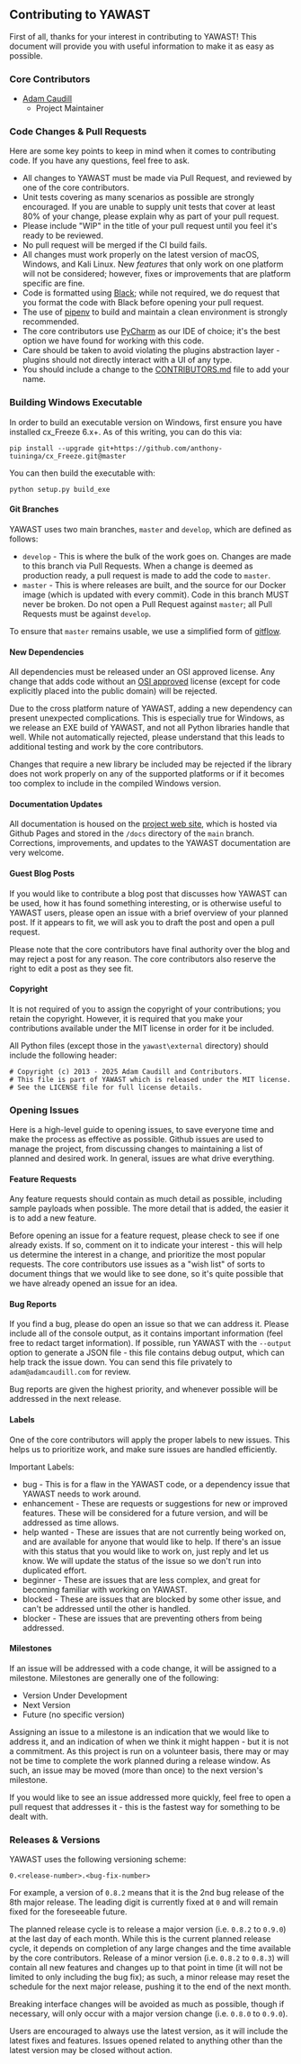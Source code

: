 ## Contributing to YAWAST

First of all, thanks for your interest in contributing to YAWAST! This document will provide you with useful information to make it as easy as possible.

### Core Contributors

* [Adam Caudill](https://github.com/adcaudill)
  * Project Maintainer

### Code Changes & Pull Requests

Here are some key points to keep in mind when it comes to contributing code. If you have any questions, feel free to ask.

* All changes to YAWAST must be made via Pull Request, and reviewed by one of the core contributors.
* Unit tests covering as many scenarios as possible are strongly encouraged. If you are unable to supply unit tests that cover at least 80% of your change, please explain why as part of your pull request.
* Please include "WIP" in the title of your pull request until you feel it's ready to be reviewed.
* No pull request will be merged if the CI build fails.
* All changes must work properly on the latest version of macOS, Windows, and Kali Linux. New *features* that only work on one platform will not be considered; however, fixes or improvements that are platform specific are fine.
* Code is formatted using [Black](https://github.com/psf/black); while not required, we do request that you format the code with Black before opening your pull request.
* The use of [pipenv](https://docs.pipenv.org/en/latest/) to build and maintain a clean environment is strongly recommended.
* The core contributors use [PyCharm](https://www.jetbrains.com/pycharm/) as our IDE of choice; it's the best option we have found for working with this code.
* Care should be taken to avoid violating the plugins abstraction layer - plugins should not directly interact with a UI of any type.
* You should include a change to the [CONTRIBUTORS.md](https://github.com/Numorian/yawast-ng/blob/main/CONTRIBUTORS.md) file to add your name.

### Building Windows Executable

In order to build an executable version on Windows, first ensure you have installed cx_Freeze 6.x+. As of this writing, you can do this via:

```
pip install --upgrade git+https://github.com/anthony-tuininga/cx_Freeze.git@master
```

You can then build the executable with:

```
python setup.py build_exe
```

#### Git Branches

YAWAST uses two main branches, `master` and `develop`, which are defined as follows:

* `develop` - This is where the bulk of the work goes on. Changes are made to this branch via Pull Requests. When a change is deemed as production ready, a pull request is made to add the code to `master`.
* `master` - This is where releases are built, and the source for our Docker image (which is updated with every commit). Code in this branch MUST never be broken. Do not open a Pull Request against `master`; all Pull Requests must be against `develop`.

To ensure that `master` remains usable, we use a simplified form of [gitflow](https://nvie.com/posts/a-successful-git-branching-model/).

#### New Dependencies

All dependencies must be released under an OSI approved license. Any change that adds code without an [OSI approved](https://opensource.org/licenses/alphabetical) license (except for code explicitly placed into the public domain) will be rejected.

Due to the cross platform nature of YAWAST, adding a new dependency can present unexpected complications. This is especially true for Windows, as we release an EXE build of YAWAST, and not all Python libraries handle that well. While not automatically rejected, please understand that this leads to additional testing and work by the core contributors.

Changes that require a new library be included may be rejected if the library does not work properly on any of the supported platforms or if it becomes too complex to include in the compiled Windows version.

#### Documentation Updates

All documentation is housed on the [project web site](https://numorian.github.io/yawast-ng/), which is hosted via Github Pages and stored in the `/docs` directory of the `main` branch. Corrections, improvements, and updates to the YAWAST documentation are very welcome.

#### Guest Blog Posts

If you would like to contribute a blog post that discusses how YAWAST can be used, how it has found something interesting, or is otherwise useful to YAWAST users, please open an issue with a brief overview of your planned post. If it appears to fit, we will ask you to draft the post and open a pull request.

Please note that the core contributors have final authority over the blog and may reject a post for any reason. The core contributors also reserve the right to edit a post as they see fit.

#### Copyright

It is not required of you to assign the copyright of your contributions; you retain the copyright. However, it is required that you make your contributions available under the MIT license in order for it be included.

All Python files (except those in the `yawast\external` directory) should include the following header:

```
# Copyright (c) 2013 - 2025 Adam Caudill and Contributors.
# This file is part of YAWAST which is released under the MIT license.
# See the LICENSE file for full license details.
```

### Opening Issues

Here is a high-level guide to opening issues, to save everyone time and make the process as effective as possible. Github issues are used to manage the project, from discussing changes to maintaining a list of planned and desired work. In general, issues are what drive everything.

#### Feature Requests

Any feature requests should contain as much detail as possible, including sample payloads when possible. The more detail that is added, the easier it is to add a new feature.

Before opening an issue for a feature request, please check to see if one already exists. If so, comment on it to indicate your interest - this will help us determine the interest in a change, and prioritize the most popular requests. The core contributors use issues as a "wish list" of sorts to document things that we would like to see done, so it's quite possible that we have already opened an issue for an idea.

#### Bug Reports

If you find a bug, please do open an issue so that we can address it. Please include all of the console output, as it contains important information (feel free to redact target information). If possible, run YAWAST with the `--output` option to generate a JSON file - this file contains debug output, which can help track the issue down. You can send this file privately to `adam@adamcaudill.com` for review.

Bug reports are given the highest priority, and whenever possible will be addressed in the next release.

#### Labels

One of the core contributors will apply the proper labels to new issues. This helps us to prioritize work, and make sure issues are handled efficiently.

Important Labels:

* bug - This is for a flaw in the YAWAST code, or a dependency issue that YAWAST needs to work around.
* enhancement - These are requests or suggestions for new or improved features. These will be considered for a future version, and will be addressed as time allows.
* help wanted - These are issues that are not currently being worked on, and are available for anyone that would like to help. If there's an issue with this status that you would like to work on, just reply and let us know. We will update the status of the issue so we don't run into duplicated effort.
* beginner - These are issues that are less complex, and great for becoming familiar with working on YAWAST.
* blocked - These are issues that are blocked by some other issue, and can't be addressed until the other is handled.
* blocker - These are issues that are preventing others from being addressed.

#### Milestones

If an issue will be addressed with a code change, it will be assigned to a milestone. Milestones are generally one of the following:

* Version Under Development
* Next Version
* Future (no specific version)

Assigning an issue to a milestone is an indication that we would like to address it, and an indication of when we think it might happen - but it is not a commitment. As this project is run on a volunteer basis, there may or may not be time to complete the work planned during a release window. As such, an issue may be moved (more than once) to the next version's milestone.

If you would like to see an issue addressed more quickly, feel free to open a pull request that addresses it - this is the fastest way for something to be dealt with.

### Releases & Versions

YAWAST uses the following versioning scheme:

`0.<release-number>.<bug-fix-number>`

For example, a version of `0.8.2` means that it is the 2nd bug release of the 8th major release. The leading digit is currently fixed at `0` and will remain fixed for the foreseeable future. 

The planned release cycle is to release a major version (i.e. `0.8.2` to `0.9.0`) at the last day of each month. While this is the current planned release cycle, it depends on completion of any large changes and the time available by the core contributors. Release of a minor version (i.e. `0.8.2` to `0.8.3`) will contain all new features and changes up to that point in time (it will not be limited to only including the bug fix); as such, a minor release may reset the schedule for the next major release, pushing it to the end of the next month.

Breaking interface changes will be avoided as much as possible, though if necessary, will only occur with a major version change (i.e. `0.8.0` to `0.9.0`).

Users are encouraged to always use the latest version, as it will include the latest fixes and features. Issues opened related to anything other than the latest version may be closed without action. 

